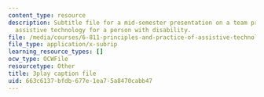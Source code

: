```yaml
---
content_type: resource
description: Subtitle file for a mid-semester presentation on a team project to develop
  assistive technology for a person with disability.
file: /media/courses/6-811-principles-and-practice-of-assistive-technology-fall-2014/663c6137bfdb677e1ea75a8470cabb47_EWjWv1YBB7A.srt
file_type: application/x-subrip
learning_resource_types: []
ocw_type: OCWFile
resourcetype: Other
title: 3play caption file
uid: 663c6137-bfdb-677e-1ea7-5a8470cabb47
---
```

